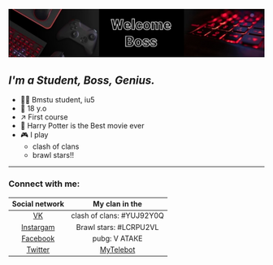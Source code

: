 ![2](2.jpg)
## *I'm a Student, Boss, Genius.*

- 👨‍💻 Bmstu student, iu5
- 🤵 18 y.o
- ↗️ First course 
- 🧙 Harry Potter is the Best movie ever
- 🎮 I play 
  - clash of clans
  - brawl stars!!

---

### Connect with me:

| Social network | My clan in the | 
|:-------:|:---:|
|[VK](https://vk.com/boss_permyakoovv)| clash of clans: #YUJ92Y0Q    |
|[Instargam](https://www.instagram.com/permyakoovv/)|Brawl stars: #LCRPU2VL  
|[Facebook](https://www.facebook.com/profile.php?id=100021715921839) | pubg: V АТАКЕ|
|[Twitter](https://twitter.com/Iw7j0jNeuWDUqHl?t=odDCZphkmZ1jTlXyDMDN2g&s=09) |[MyTelebot](https://t.me/Di_rom_pa_bot)| 
